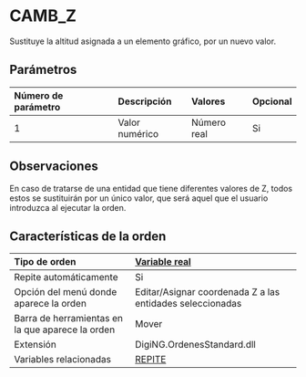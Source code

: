# CAMB\_Z

Sustituye la altitud asignada a un elemento gráfico, por un nuevo valor.

## Parámetros

| Número de parámetro | Descripción | Valores | Opcional |
| :--- | :--- | :--- | :--- |
| 1 | Valor numérico | Número real | Si |

## Observaciones

En caso de tratarse de una entidad que tiene diferentes valores de Z, todos estos se sustituirán por un único valor, que será aquel que el usuario introduzca al ejecutar la orden.

## Características de la orden

| Tipo de orden | [Variable real](camb-z.md) |
| :--- | :--- |
| Repite automáticamente | Si |
| Opción del menú donde aparece la orden | Editar/Asignar coordenada Z a las entidades seleccionadas |
| Barra de herramientas en la que aparece la orden | Mover |
| Extensión | DigiNG.OrdenesStandard.dll |
| Variables relacionadas | [REPITE](https://github.com/digi21/docs/tree/7fc627c885c16fb88afc7cc05a6df2a2f4a54563/digi3d-net/referencia/digi3d.net/ventana-de-dibujo/ordenes/c/REPITE.html) |


